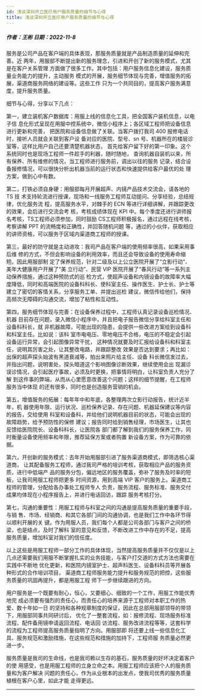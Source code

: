 ```yaml
---
id: 浅谈深圳开立医疗用户服务质量的细节与心得
title: 浅谈深圳开立医疗用户服务质量的细节与心得
---
```

##### 作者：王彬 日期：2022-11-8



服务是公司产品在客户端的具体表现，那服务质量就是产品制造质量的延伸和完善。近 两年，用服部不断提出新的服务理念，引进和开创了新的服务模式，尤其是在客户关系管理 方面做了很多工作。其中包括：用户服务信息化建设，服务质量业务能力的提升，主动服务 模式的开展，服务细节体现与完善，增值服务的拓展，渠道商服务网络的建设等。这些工作 只为一个共同目的，提高客户服务满意度，提升服务质量。

细节与心得，分享以下几点： 

第一，建立装机客户数据库：用服上线的信息化工具，把全国客户装机信息，以电子信 息化形式呈现在用服中控系统中，微信小程序上；各区域工程师把设备信息进行更新和完善， 把医院和设备信息做了关联。当客户拨打我司 400 报修电话时，接听人员就会关联到客户设 备对应的医院、型号、sn 号、机器所在的楼层诊室等，这样比用户自己还要清楚机器状态， 首先给客户留下好的第一印象。这个系统同时也是现场工程师一件趁手的利器，随时随地， 查询机器自装机以来，所有保养、所有维修的情况，当工程师进行服务前，调出以往的服务 记录，结合设备报修情况，可以很快分析出机器当前的运行状态和快速提供给客户最优的处 理方案，做到心中有数。

第二，打铁必须自身硬：用服部每月开展超声、内镜产品技术交流会，请各地的 TS 技 术支持轮流进行授课，现场和一线服务工程师互动提问、分享经验，总结规律，优化服务流 程，提高服务水平，对棘手的 ECN 等进行详细讲解，并跟踪更改的效果，会后进行交流会考 核，考核成绩体现在 KPI 中。每个季度还进行讲师报名考核，TS工程师必须参加，同时鼓励 CS工程师积极报名，通过远程在线考核，考察讲解 PPT 的流畅度和正确性，并回答随机问题 等，通过的小伙伴，获取相应的讲师资格，可以服务于区域内渠道商工程师的授课。

第三，最好的防守就是主动进攻：我司产品在客户端的使用频率很高，如果采用事后维 修的方式，不但会影响设备的利用效率，而且还会导致设备的使用寿命缩短。因此用服部制 定了保养规范，针对二级及以上公立医院开展了“立影行动”、美年大健康用户开展了“美 立行动”、⺠营 VIP 医院开展了“春⻛行动”等一系列主动保养措施，通过这种预防式的巡 检方式，使超声设备和内镜设备的故障率大幅度降低，同时和高端医院的设备科科⻓、使科室主任、操作医生、护士⻓、护士等建立了密切的客情关系，分享服务工单、并提出巡检 建议，微信传给他们，保持高频次无障碍的沟通交流，增加了粘性和互动性。

第四，服务细节体现与完善：在设备保养过程中，工程师认真记录设备巡检情况、机器 目前存在问题，录入微信小程序中，并且把电子报告微信分享给科室主任和设备科科⻓，就 非机器故障，可能出现的隐患，会提供一些改进方案给到设备科和科室主任。比如说：该科 室市电电压、零地电压不合格，电压的不稳定会引起设备运行异常，会引起图像异常干扰， 这种情况就要及时汇报给设备科和科室主任，说明其厉害之处，让其整改电路，并跟踪整改 效果是否达到要求；再比如：出保的超声探头始波有黑道衰减等，拍出来照片给主任、设备 科⻓微信发过去，并指出问题，说明害处，探头暗道这个影响图像诊断效果，继续使用会出 现漏诊误诊情况，会引起医疗事故，必须及时更换，把事情将明白，让科室负责人充分了解 到这件事的弊端，从而从心里愿意改善这个问题；这样的细节提醒，在工程师服务当中体现 的还有很多，同时也是创造服务营销的机会。

第五，增值服务的拓展：每年年中和年底，各整理两次立影行动报告，统计近半年，机 器使用年限、运行状况、巡检保养记录、存在问题、机器延保建议等内容的报告，交给使用 科室和设备科，并给他们说明机器目前的状态，可能会出现的故障趋势，给予预防性的保修 建议；报告同时给到销售经理，市场医生，让其也反馈给医院院⻓、设备科科⻓，让医院各 部⻔都了解到我们的服务保养工作，同时衡量设备使用频率和年限，推荐延保方案或者购置 新设备方案，作为可靠的依据。

第六，开创新的服务模式：去年开始用服部引进了服务渠道商模式，即筛选核心渠道商， 让其配备服务工程师，通过我司严格的培训考核，获取相应产品的服务资质，进行中低端产 品的服务分包，偏远地区的服务覆盖，弥补了服务及时率的短板，让我司用服工程师把更多 时间资源，用到高端 VIP 客户的服务上。渠道商工程师的管理，分配给各办事处工程师专人 负责，服务流程、服务标准、服务交付成果均体现在小程序报告上，并进行电话回访，跟踪 服务考核打分。

第七，沟通的重要性：用服工程师与科室之间的沟通是提高服务质量的重要手段，与销 售、市场、经销商、和其它各部⻔间的沟通协调，也是我们工作中各环节得以顺利开展的关 键。作为用服人员，我们每个人都是公司各部⻔与客户之间的桥梁，也是结点，及时了解科 室的意⻅和反馈，不断改进工作中存在的不足，提高服务质量，增加科室对我们的信任度。

以上这些是用服工程师一部分工作的具体体现，当然提高服务质量并不仅仅是以上几点还需要我们用服不断掌握扎实的业务技能，与客户打交道的方式方法也需要在实践中不断地 优化更新，和医院内镜室护士、超声科医生、设备科科员等开展各种形式的合作培训项目， 渠道商工程师服务能力提升和服务规范的把控，这些服务质量的巩固再提升，都是用服工程 师下一步继续跟进的方向。

用户服务是一个既要有耐心，恒心，又要细心、细致的一个工作，用服工作能优秀地完 成必须要有强烈的责任心，而责任心的培养来源于工程师对本职工作的热爱、数十年如一日 的坚持和各种规章制度的保证，因此在总部用服部领导的带领下，用服部同事共同研讨后， 优化了一整套流程，如：报修流程、现场服务标准流程、配件备用镜申请返回流程、电话回 访流程、服务改进流程等等，这套科学的流程为工程师提高服务质量指明了方向。用服部即 将还要上线一些信息化工具、服务规范和激励措施，在这些规范和措施的加持下，工程师服 务质量必然更进一步。

服务质量是我司的生命线，也是我司赖以生存的基石，服务质量的好坏决定着客户的使 用感受，也是用服工程师的立身立命之本。用服工程师应该把个人的服务质量和为客户解决 问题的责任心，作为从业根本的出发点，使我司优秀的服务质量植根在客户心里，如此才能 走得更远。

---
